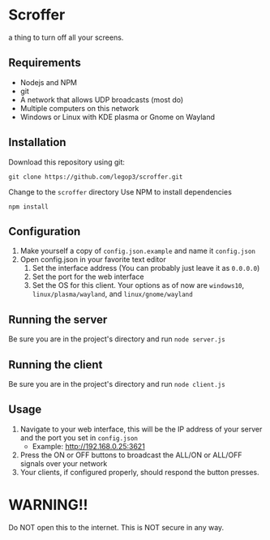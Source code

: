 # Scroffer
a thing to turn off all your screens.

## Requirements
- Nodejs and NPM
- git
- A network that allows UDP broadcasts (most do)
- Multiple computers on this network
- Windows or Linux with KDE plasma or Gnome on Wayland


## Installation
Download this repository using git:

    git clone https://github.com/legop3/scroffer.git

Change to the `scroffer` directory
Use NPM to install dependencies

    npm install

## Configuration
1. Make yourself a copy of `config.json.example` and name it `config.json`
2. Open config.json in your favorite text editor
   1. Set the interface address (You can probably just leave it as `0.0.0.0`)
   2. Set the port for the web interface
   3. Set the OS for this client. Your options as of now are `windows10`, `linux/plasma/wayland`, and `linux/gnome/wayland`

## Running the server
Be sure you are in the project's directory and run `node server.js`

## Running the client
Be sure you are in the project's directory and run `node client.js`

## Usage
1. Navigate to your web interface, this will be the IP address of your server and the port you set in `config.json`
   - Example: http://192.168.0.25:3621
2. Press the ON or OFF buttons to broadcast the ALL/ON or ALL/OFF signals over your network
3. Your clients, if configured properly, should respond the button presses.

# WARNING!!
Do NOT open this to the internet. This is NOT secure in any way.
